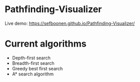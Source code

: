 # Pathfinding-Visualizer

Live demo: https://sefboonen.github.io/Pathfinding-Visualizer/

# Current algorithms

-   Depth-first search
-   Breadth-first search
-   Greedy best first search
-   A* search algorithm

